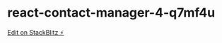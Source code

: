 # react-contact-manager-4-q7mf4u

[Edit on StackBlitz ⚡️](https://stackblitz.com/edit/react-contact-manager-4-q7mf4u)